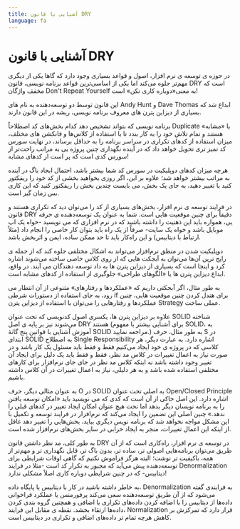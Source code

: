 ```yaml
---
title: آشنایی با قانون DRY
language: fa
---
```


# آشنایی با قانون DRY

در حوزه ی توسعه ی نرم افزار، اصول و قواعد بسیاری وجود دارد که گاها یکی از دیگری مهم‌تر جلوه می‌کند اما یکی از اساسی‌ترین قواعد برنامه نویسی، قانون DRY است که مخفف واژگان Don't Repeat Yourself به معنی«دوباره کاری نکن» است!

این قانون توسط دو توسعه‌دهنده به نام های Andy Hunt و Dave Thomas ابداع شد که بسیاری از دیزاین پترن های معروف برنامه نویسی، ریشه در این قانون دارند.

برنامه نویسی که بتواند تشخیص دهد کدام بخش‌های کد اصطلاحاً Duplicate یا «مشابه» هستند و تمام تلاش خود را به کار بندد تا با استفاده از کلاس‌ها و فانکشن های مختلف، میزان استفاده از کدهای تکراری در سراسر برنامه را به حداقل برساند، در نهایت سورس کد تمیز تری تحویل خواهد داد که در آینده نگهداری چنین پروژه یی به مراتب راحت‌تر از سورس کدی است که پر است از کدهای مشابه!

هرچه میزان کدهای دوپلیکیت در سورس کد شما بیشتر باشد، احتمال ایجاد باگ در آینده به مراتب بیشتر خواهد شد؛ علاوه بر این، اگر روزی بخواهید بخشی از کد خود را ریفکتور کنید یا تغییر دهید، به جای یک بخش، می بایست چندین بخش را ریفکتور کنید که این کاری بس زمان گیر است.

در فرایند توسعه ی نرم افزار، بخش‌های بسیاری از کد را می‌توان دید که تکراری هستند و قانون DRY دقیقاً برای چنین موقعیت هایی است. شما به عنوان یک توسعه‌دهنده ی حرفه یی، همواره باید این ذهنیت را داشته باشید که در نرم افزاری که می نویسید -خواه یک اپ موبایل باشد و خواه یک سایت- صرفاً از یک راه باید بتوان کار خاصی را انجام داد (مثلاً ارتباط با دیتابیس) و این راه‌کار باید تا حد ممکن ساده، ایمن و اثربخش باشد.

دوپلیکیت شدن در منطق نرم‌افزار می‌تواند به اشکال مختلفی جلوه کند که از جمله ی رایج ترین آن‌ها می‌توان به آبجکت هایی که از روی کلاس خاصی ساخته می‌شوند اشاره کرد و اینجا است که بسیاری از دیزاین پترن ها به داد توسعه دهندگان می آیند. در واقع، ابداع دیزاین پترن ها یا «الگوهای طراحی» جلوگیری از استفاده از کدهای مشابه است. 

به طور مثال، اگر آبجکتی داریم که «عملکردها و رفتارهای» متنوعی از آن انتظار می رود، به جای استفاده از دستورات شرطی if برای هندل کردن چنین موقعیت هایی، چنین عملکردها و رفتارهایی را می‌توان با استفاده از دیزاین پترن Strategy عملی ساخت. 

علاوه بر دیزاین پترن ها، یکسری اصول کدنویسی که تحت عنوان SOLID شناخته می‌شوند نیز بر پایه ی اصل DRY هستند (برای آشنایی بیشتر با مفهوم SOLID، به آموزش آشنایی با قوانین پنج گانهٔ SOLID مراجعه نمایید.) به طور مثال، حرف S در ابتدای SOLID به اصطلاح Single Responsibility اشاره دارد. به عبارت دیگر، هر کلاسی که در پروژه ی خود ایجاد می‌کنیم فقط و فقط باید مسئول یک کار باشد و در صورت نیاز به اعمال تغییرات در کلاس مد نظر، فقط و فقط باید یک دلیل برای ایجاد آن تغییر وجود داشته باشد نه اینکه کلاس مد نظر در جای جای نرم‌افزار برای کارهای مختلفی استفاده شده باشد و به هر دلیلی، نیاز به اعمال تغییرات در آن کلاس داشته باشیم.

به عنوان مثالی دیگر، حرف O در SOLID به اصلی تحت عنوان Open/Closed Principle اشاره دارد. این اصل حاکی از آن است که کدی که می نویسید باید «امکان توسعه یافتن را به برنامه نویسان دیگر بدهد اما تحت هیچ عنوان امکان ایجاد تغییر در کدهای قبلی را ندهد.» چنین اصلی این تضمین را ایجاد می‌کند که نرم‌افزار در فرایند توسعه و تکمیل با این مشکل مواجه نخواهد شد که برنامه نویس دیگری بیاید، بخش‌هایی را تغییر دهد غافل از اینکه این اعمال تغییرات، منجر به ایجاد خرابی در سایر بخش‌های نرم‌افزار شده است.

به طور کلی، مد نظر داشتن قانون DRY در توسعه ی نرم افزار، راه‌کاری است که از آن طریق می‌توان برنامه‌هایی اصولی تر، ساده تر، بدون باگ تر، قابل نگهداری تر و مهم‌تر از همه، باکیفیت تر نوشت؛ البته هرگز فراموش نکنیم که گاهی اوقات شرایطی برای توسعه‌دهنده پیش می‌آید که مجبور به تکرار کد است -مثلا در فرایند Denormalization دیتابیس- که در چنین شرایطی دوباره کاری اصلاً مشکلی ندارد!

به خاطر داشته باشید در کار با دیتابیس یا پایگاه داده، Denormalization به فرایندی گفته می‌شود که از آن طریق توسعه‌دهنده سعی می‌کند پرفورمنس یا عملکرد فراخوانی داده‌ها از دیتابیس را با اضافه کردن داده‌های تکراری یا اضافی و همچنین گروه بندی کردن داده‌ها ارتقاء بخشد. نقطه ی مقابل این فرایند، Normalization قرار دارد که تمرکزش بر کاهش هرچه تمام تر داده‌های اضافی و تکراری در دیتابیس است.
